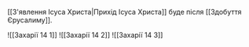 [[З'явлення Ісуса Христа|Прихід Ісуса Христа]] буде після [[Здобуття Єрусалиму]].

![[Захарії 14 1]]
![[Захарії 14 2]]
![[Захарії 14 3]]

